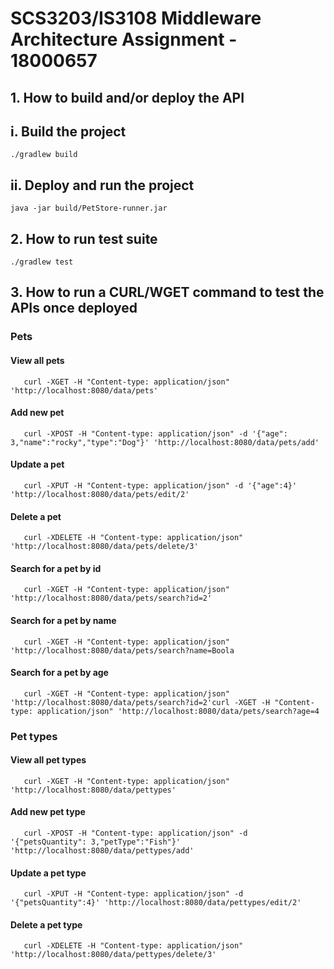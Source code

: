 # SCS3203/IS3108 Middleware Architecture Assignment - 18000657

## 1. How to build and/or deploy the API

## i. Build the project

    ./gradlew build

## ii. Deploy and run the project

    java -jar build/PetStore-runner.jar
    
## 2. How to run test suite

    ./gradlew test

## 3. How to run a CURL/WGET command to test the APIs once deployed

### Pets
#### View all pets
       curl -XGET -H "Content-type: application/json" 'http://localhost:8080/data/pets'
       
#### Add new pet
       curl -XPOST -H "Content-type: application/json" -d '{"age": 3,"name":"rocky","type":"Dog"}' 'http://localhost:8080/data/pets/add'
       
#### Update a pet
       curl -XPUT -H "Content-type: application/json" -d '{"age":4}' 'http://localhost:8080/data/pets/edit/2'
       
#### Delete a pet
       curl -XDELETE -H "Content-type: application/json" 'http://localhost:8080/data/pets/delete/3'

#### Search for a pet by id
       curl -XGET -H "Content-type: application/json" 'http://localhost:8080/data/pets/search?id=2'

#### Search for a pet by name
       curl -XGET -H "Content-type: application/json" 'http://localhost:8080/data/pets/search?name=Boola

#### Search for a pet by age
       curl -XGET -H "Content-type: application/json" 'http://localhost:8080/data/pets/search?id=2'curl -XGET -H "Content-type: application/json" 'http://localhost:8080/data/pets/search?age=4

### Pet types
#### View all pet types
       curl -XGET -H "Content-type: application/json" 'http://localhost:8080/data/pettypes'
       
#### Add new pet type
       curl -XPOST -H "Content-type: application/json" -d '{"petsQuantity": 3,"petType":"Fish"}' 'http://localhost:8080/data/pettypes/add'
       
#### Update a pet type
       curl -XPUT -H "Content-type: application/json" -d '{"petsQuantity":4}' 'http://localhost:8080/data/pettypes/edit/2'
       
#### Delete a pet type
       curl -XDELETE -H "Content-type: application/json" 'http://localhost:8080/data/pettypes/delete/3'
